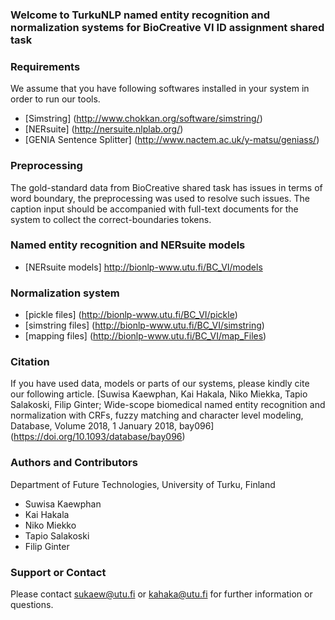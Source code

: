 ### Welcome to TurkuNLP named entity recognition and normalization systems for BioCreative VI ID assignment shared task


### Requirements
We assume that you have following softwares installed in your system in order to run our tools.
* [Simstring] (http://www.chokkan.org/software/simstring/)
* [NERsuite] (http://nersuite.nlplab.org/)
* [GENIA Sentence Splitter] (http://www.nactem.ac.uk/y-matsu/geniass/)

### Preprocessing 
The gold-standard data from BioCreative shared task has issues in terms of word boundary, the preprocessing was used to resolve such issues. The caption input should be accompanied with full-text documents for the system to collect the correct-boundaries tokens.

### Named entity recognition and NERsuite models
* [NERsuite models] http://bionlp-www.utu.fi/BC_VI/models

### Normalization system
* [pickle files] (http://bionlp-www.utu.fi/BC_VI/pickle)
* [simstring files] (http://bionlp-www.utu.fi/BC_VI/simstring)
* [mapping files] (http://bionlp-www.utu.fi/BC_VI/map_Files)

### Citation
If you have used data, models or parts of our systems, please kindly cite our following article.
[Suwisa Kaewphan, Kai Hakala, Niko Miekka, Tapio Salakoski, Filip Ginter; Wide-scope biomedical named entity recognition and normalization with CRFs, fuzzy matching and character level modeling, Database, Volume 2018, 1 January 2018, bay096] (https://doi.org/10.1093/database/bay096)

### Authors and Contributors
Department of Future Technologies, University of Turku, Finland
* Suwisa Kaewphan
* Kai Hakala
* Niko Miekko
* Tapio Salakoski
* Filip Ginter

### Support or Contact
Please contact sukaew@utu.fi or kahaka@utu.fi for further information or questions.
